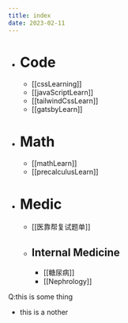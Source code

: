 ```yaml
---
title: index
date: 2023-02-11
--- 
```


- # Code
  - [[cssLearning]]
  - [[javaScriptLearn]]
  - [[tailwindCssLearn]]
  - [[gatsbyLearn]]

- # Math
  - [[mathLearn]]
  - [[precalculusLearn]]

- # Medic
  - [[医靠帮复试题单]]
  - ## Internal Medicine
    - [[糖尿病]]
    - [[Nephrology]]

<div class="QnA">
<div class="QnAQ">Q:this is some thing</div>
<div class="QnAA">
<ul>
<li>this is a nother</li>
</ul>
</div>
</div> 
